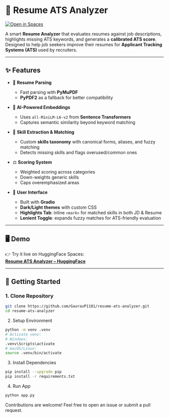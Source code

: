 # 📄 Resume ATS Analyzer

[![Open in Spaces](https://img.shields.io/badge/%F0%9F%A4%97%20Open%20in%20Spaces-blue?logo=huggingface&logoColor=white)](https://huggingface.co/spaces/Gauravp1101/resume-ats-analyzer)

A smart **Resume Analyzer** that evaluates resumes against job descriptions, highlights missing ATS keywords, and generates a **calibrated ATS score**.  
Designed to help job seekers improve their resumes for **Applicant Tracking Systems (ATS)** used by recruiters.

---

## ✨ Features

- 📑 **Resume Parsing**  
  - Fast parsing with **PyMuPDF**  
  - **PyPDF2** as a fallback for better compatibility  

- 🧠 **AI-Powered Embeddings**  
  - Uses `all-MiniLM-L6-v2` from **Sentence Transformers**  
  - Captures semantic similarity beyond keyword matching  

- 🎯 **Skill Extraction & Matching**  
  - Custom **skills taxonomy** with canonical forms, aliases, and fuzzy matching  
  - Detects missing skills and flags overused/common ones  

- ⚖️ **Scoring System**  
  - Weighted scoring across categories  
  - Down-weights generic skills  
  - Caps overemphasized areas  

- 🎨 **User Interface**  
  - Built with **Gradio**  
  - **Dark/Light themes** with custom CSS  
  - **Highlights Tab**: inline `<mark>` for matched skills in both JD & Resume  
  - **Lenient Toggle**: expands fuzzy matches for ATS-friendly evaluation  

---

## 🖥️ Demo

👉 Try it live on HuggingFace Spaces:  
[**Resume ATS Analyzer – HuggingFace**](https://huggingface.co/spaces/Gauravp1101/resume-ats-analyzer)

---

## 🚀 Getting Started

### 1. Clone Repository
```bash
git clone https://github.com/GauravP1101/resume-ats-analyzer.git
cd resume-ats-analyzer
```
2. Setup Environment
```bash
python -m venv .venv
# Activate venv:
# Windows:
.venv\Scripts\activate
# macOS/Linux:
source .venv/bin/activate
```
3. Install Dependencies
```bash
pip install --upgrade pip
pip install -r requirements.txt
```
4. Run App
```bash
python app.py
```

Contributions are welcome! Feel free to open an issue or submit a pull request.
